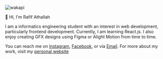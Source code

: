 ![wakapi](https://img.shields.io/endpoint?url=https://wakapi.dev/api/compat/shields/v1/rafthllh/interval:all_time&label=wakapi&color=blue&logo=wakatime)

👋 Hi, I'm Rafif Athallah

I am a informatics engineering student with an interest in web development, particularly frontend development. Currently, I am learning React.js. I also enjoy creating GFX designs using Figma or Alight Motion from time to time.

You can reach me on [Instagram](https://instagram.com/rafthllh), [Facebook](https://facebook.com/profile.php?id=100017082106280), or via [Email](mailto:rafifathallah99@gmail.com). For more about my work, visit my [personal website](https://rafthllh.vercel.app)
